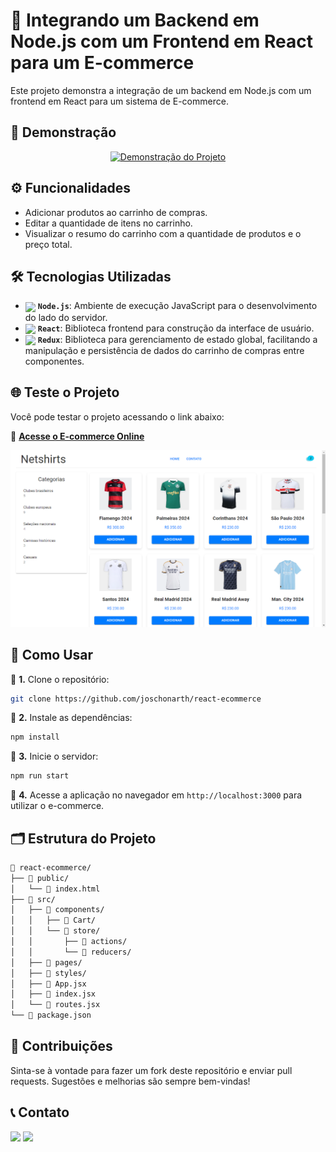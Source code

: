 # 🛒 Integrando um Backend em Node.js com um Frontend em React para um E-commerce

Este projeto demonstra a integração de um backend em Node.js com um frontend em React para um sistema de E-commerce.

## 🎥 Demonstração

<div align="center">

[![Demonstração do Projeto](assets/react-ecommerce.gif)](https://react-ecommerce-ashy-nine.vercel.app/)

</div>

## ⚙️ Funcionalidades

- Adicionar produtos ao carrinho de compras.
- Editar a quantidade de itens no carrinho.
- Visualizar o resumo do carrinho com a quantidade de produtos e o preço total.


## 🛠️ Tecnologias Utilizadas

- [<img src="https://skillicons.dev/icons?i=nodejs&theme=dark" width="25" align="center">](https://nodejs.org/) **`Node.js`**: Ambiente de execução JavaScript para o desenvolvimento do lado do servidor.
- [<img src="https://skillicons.dev/icons?i=react&theme=dark" width="25" align="center">](https://react.dev/) **`React`**: Biblioteca frontend para construção da interface de usuário.
- [<img src="https://skillicons.dev/icons?i=redux&theme=dark" width="25" align="center">](https://redux.js.org/)
 **`Redux`**: Biblioteca para gerenciamento de estado global, facilitando a manipulação e persistência de dados do carrinho de compras entre componentes.

## 🌐 Teste o Projeto

Você pode testar o projeto acessando o link abaixo:

🔗 [**Acesse o E-commerce Online**](https://react-ecommerce-ashy-nine.vercel.app/)

[![Demonstração do Projeto](assets/react-ecommerce.png)](https://react-ecommerce-ashy-nine.vercel.app/)

## 🚀 Como Usar

📌 **1.** Clone o repositório:

```bash
git clone https://github.com/joschonarth/react-ecommerce
```

📌 **2.** Instale as dependências:

```bash
npm install
```

📌 **3.** Inicie o servidor:

```bash
npm run start
```

📌 **4.** Acesse a aplicação no navegador em `http://localhost:3000` para utilizar o e-commerce.

## 🗂️ Estrutura do Projeto

```bash
📁 react-ecommerce/
├── 📁 public/
│   └── 📄 index.html
├── 📁 src/
│   ├── 📁 components/
│   │   ├── 📁 Cart/
│   │   └── 📁 store/
│   │       ├── 📁 actions/
│   │       └── 📁 reducers/
│   ├── 📁 pages/
│   ├── 📁 styles/
│   ├── 📄 App.jsx
│   ├── 📄 index.jsx
│   └── 📄 routes.jsx
└── 📄 package.json
```

## 🤝 Contribuições

Sinta-se à vontade para fazer um fork deste repositório e enviar pull requests. Sugestões e melhorias são sempre bem-vindas!

## 📞 Contato 

<div>
    <a href="https://www.linkedin.com/in/joschonarth/" target="_blank"><img src="https://img.shields.io/badge/LinkedIn-0077B5?style=for-the-badge&logo=linkedin&logoColor=white" target="_blank"></a>
    <a href="mailto:joschonarth@gmail.com" target="_blank"><img src="https://img.shields.io/badge/Gmail-D14836?style=for-the-badge&logo=gmail&logoColor=white" target="_blank"></a>
</div>
